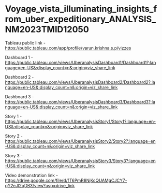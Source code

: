 # Voyage_vista_illuminating_insights_from_uber_expeditionary_ANALYSIS_NM2023TMID12050

Tableau public link - https://public.tableau.com/app/profile/varun.krishna.s.p/vizzes

Dashboard 1 - https://public.tableau.com/views/UberanalysisDashboard1/Dashboard1?:language=en-US&:display_count=n&:origin=viz_share_link

Dashboard 2 - https://public.tableau.com/views/UberanalysisDashboard2/Dashboard2?:language=en-US&:display_count=n&:origin=viz_share_link

Dashboard 3 - https://public.tableau.com/views/UberanalysisDashboard3/Dashboard3?:language=en-US&:display_count=n&:origin=viz_share_link

Story 1 - https://public.tableau.com/views/UberanalysisStory1/Story1?:language=en-US&:display_count=n&:origin=viz_share_link

Story 2 - https://public.tableau.com/views/UberanalysisStory2/Story2?:language=en-US&:display_count=n&:origin=viz_share_link

Story 3 - https://public.tableau.com/views/UberanalysisStory3/Story3?:language=en-US&:display_count=n&:origin=viz_share_link

Video demonstration link - https://drive.google.com/file/d/1T6PmR8NjKcQUAMgCJCY7-qY2eJl2qDB3/view?usp=drive_link
